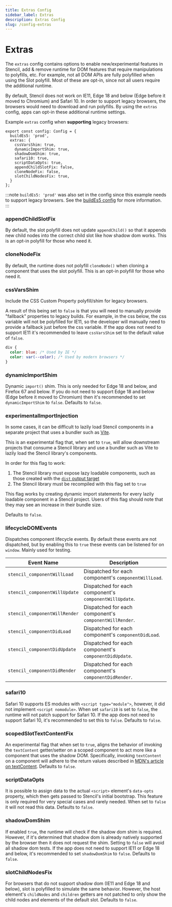 ```yaml
---
title: Extras Config
sidebar_label: Extras
description: Extras Config
slug: /config-extras
---
```


# Extras

The `extras` config contains options to enable new/experimental features in Stencil, add & remove runtime for DOM 
features that require manipulations to polyfills, etc. For example, not all DOM APIs are fully polyfilled when 
using the Slot polyfill. Most of these are opt-in, since not all users require the additional runtime.

By default, Stencil does not work on IE11, Edge 18 and below (Edge before it moved to Chromium) and Safari 10. In order to support legacy browsers, the browsers would need to download and run polyfills. By using the `extras` config, apps can opt-in these additional runtime settings.

Example `extras` config when __supporting__ legacy browsers:

```tsx
export const config: Config = {
  buildEs5: 'prod',
  extras: {
    cssVarsShim: true,
    dynamicImportShim: true,
    shadowDomShim: true,
    safari10: true,
    scriptDataOpts: true,
    appendChildSlotFix: false,
    cloneNodeFix: false,
    slotChildNodesFix: true,
  }
};
```

:::note
`buildEs5: 'prod'` was also set in the config since this example needs to support legacy browsers. See the [buildEs5 config](./01-overview.md#buildes5) for more information.
:::

### appendChildSlotFix

By default, the slot polyfill does not update `appendChild()` so that it appends new child nodes into the correct child slot like how shadow dom works. This is an opt-in polyfill for those who need it.

### cloneNodeFix

By default, the runtime does not polyfill `cloneNode()` when cloning a component that uses the slot polyfill. This is an opt-in polyfill for those who need it.

### cssVarsShim

Include the CSS Custom Property polyfill/shim for legacy browsers.

A result of this being set to `false` is that you will need to manually provide "fallback" properties to legacy builds. For example, in the css below, the css variable will not be polyfilled for IE11, so the developer will manually need to provide a fallback just before the css variable. If the app does not need to support IE11 it's recommended to leave `cssVarsShim` set to the default value of `false`.

```css
div {
  color: blue; /* Used by IE */
  color: var(--color); /* Used by modern browsers */
}
```

### dynamicImportShim

Dynamic `import()` shim. This is only needed for Edge 18 and below, and Firefox 67 and below. If you do not need to support Edge 18 and below (Edge before it moved to Chromium) then it's recommended to set `dynamicImportShim` to `false`. Defaults to `false`.

### experimentalImportInjection

In some cases, it can be difficult to lazily load Stencil components in a separate project that uses a bundler such as
[Vite](https://vitejs.dev/).

This is an experimental flag that, when set to `true`, will allow downstream projects that consume a Stencil library
and use a bundler such as Vite to lazily load the Stencil library's components.

In order for this flag to work:
1. The Stencil library must expose lazy loadable components, such as those created with the
[`dist` output target](../output-targets/dist.md)
2. The Stencil library must be recompiled with this flag set to `true`

This flag works by creating dynamic import statements for every lazily loadable component in a Stencil project.
Users of this flag should note that they may see an increase in their bundle size.

Defaults to `false`.

### lifecycleDOMEvents

Dispatches component lifecycle events. By default these events are not dispatched, but by enabling this to `true` these events can be listened for on `window`. Mainly used for testing.

| Event Name                     | Description                                                    |
|--------------------------------|----------------------------------------------------------------|
| `stencil_componentWillLoad`    | Dispatched for each component's `componentWillLoad`. |
| `stencil_componentWillUpdate`  | Dispatched for each component's `componentWillUpdate`. |
| `stencil_componentWillRender`  | Dispatched for each component's `componentWillRender`. |
| `stencil_componentDidLoad`     | Dispatched for each component's `componentDidLoad`. |
| `stencil_componentDidUpdate`   | Dispatched for each component's `componentDidUpdate`. |
| `stencil_componentDidRender`   | Dispatched for each component's `componentDidRender`. |

### safari10

Safari 10 supports ES modules with `<script type="module">`, however, it did not implement `<script nomodule>`. When set `safari10` is set to `false`, the runtime will not patch support for Safari 10. If the app does not need to support Safari 10, it's recommended to set this to `false`. Defaults to `false`.

### scopedSlotTextContentFix

An experimental flag that when set to `true`, aligns the behavior of invoking the `textContent` getter/setter on a scoped component to act more like a component that uses the shadow DOM. Specifically, invoking `textContent` on a component will adhere to the return values described in [MDN's article on textContent](https://developer.mozilla.org/en-US/docs/Web/API/Node/textContent#description). Defaults to `false`.

### scriptDataOpts

It is possible to assign data to the actual `<script>` element's `data-opts` property, which then gets passed to Stencil's initial bootstrap. This feature is only required for very special cases and rarely needed. When set to `false` it will not read this data. Defaults to `false`.

### shadowDomShim

If enabled `true`, the runtime will check if the shadow dom shim is required. However, if it's determined that shadow dom is already natively supported by the browser then it does not request the shim. Setting to `false` will avoid all shadow dom tests. If the app does not need to support IE11 or Edge 18 and below, it's recommended to set `shadowDomShim` to `false`. Defaults to `false`.

### slotChildNodesFix

For browsers that do not support shadow dom (IE11 and Edge 18 and below), slot is polyfilled to simulate the same behavior. However, the host element's `childNodes` and `children` getters are not patched to only show the child nodes and elements of the default slot. Defaults to `false`.
